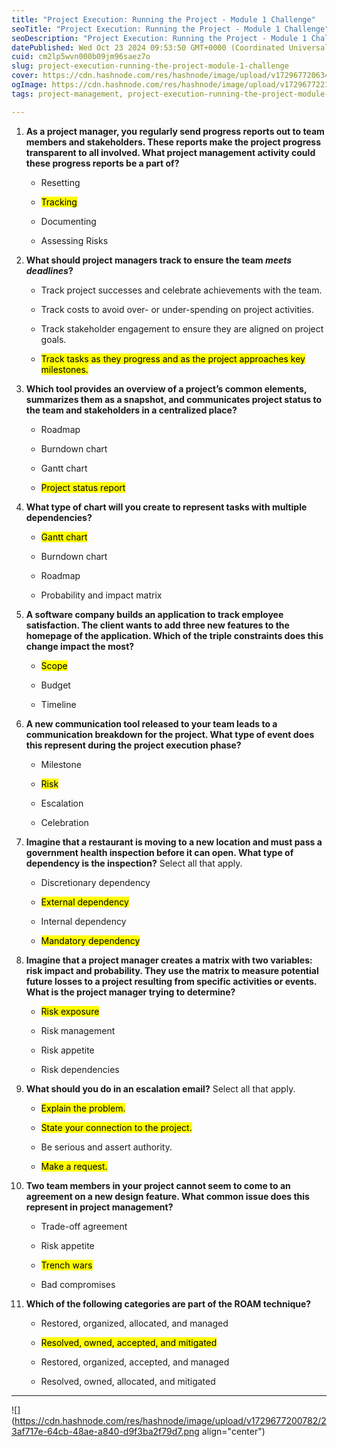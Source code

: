 ```yaml
---
title: "Project Execution: Running the Project - Module 1 Challenge"
seoTitle: "Project Execution: Running the Project - Module 1 Challenge"
seoDescription: "Project Execution: Running the Project - Module 1 Challenge"
datePublished: Wed Oct 23 2024 09:53:50 GMT+0000 (Coordinated Universal Time)
cuid: cm2lp5wvn000b09jm96saez7o
slug: project-execution-running-the-project-module-1-challenge
cover: https://cdn.hashnode.com/res/hashnode/image/upload/v1729677206343/b7b1163a-4dc7-4836-9b8d-23022bf1d071.png
ogImage: https://cdn.hashnode.com/res/hashnode/image/upload/v1729677221383/8d4bfd8d-0df1-4cb6-8416-cea9510a2c03.png
tags: project-management, project-execution-running-the-project-module-1-challenge

---
```


1. **As a project manager, you regularly send progress reports out to team members and stakeholders. These reports make the project progress transparent to all involved. What project management activity could these progress reports be a part of?**
    
    * Resetting
        
    * <mark>Tracking</mark>
        
    * Documenting
        
    * Assessing Risks
        
2. **What should project managers track to ensure the team *meets deadlines*?**
    
    * Track project successes and celebrate achievements with the team.
        
    * Track costs to avoid over- or under-spending on project activities.
        
    * Track stakeholder engagement to ensure they are aligned on project goals.
        
    * <mark>Track tasks as they progress and as the project approaches key milestones.</mark>
        
3. **Which tool provides an overview of a project’s common elements, summarizes them as a snapshot, and communicates project status to the team and stakeholders in a centralized place?**
    
    * Roadmap
        
    * Burndown chart
        
    * Gantt chart
        
    * <mark>Project status report</mark>
        
4. **What type of chart will you create to represent tasks with multiple dependencies?**
    
    * <mark>Gantt chart</mark>
        
    * Burndown chart
        
    * Roadmap
        
    * Probability and impact matrix
        
5. **A software company builds an application to track employee satisfaction. The client wants to add three new features to the homepage of the application. Which of the triple constraints does this change impact the most?**
    
    * <mark>Scope</mark>
        
    * Budget
        
    * Timeline
        
6. **A new communication tool released to your team leads to a communication breakdown for the project. What type of event does this represent during the project execution phase?**
    
    * Milestone
        
    * <mark>Risk</mark>
        
    * Escalation
        
    * Celebration
        
7. **Imagine that a restaurant is moving to a new location and must pass a government health inspection before it can open. What type of dependency is the inspection?** Select all that apply.
    
    * Discretionary dependency
        
    * <mark>External dependency</mark>
        
    * Internal dependency
        
    * <mark>Mandatory dependency</mark>
        
8. **Imagine that a project manager creates a matrix with two variables: risk impact and probability. They use the matrix to measure potential future losses to a project resulting from specific activities or events. What is the project manager trying to determine?**
    
    * <mark>Risk exposure</mark>
        
    * Risk management
        
    * Risk appetite
        
    * Risk dependencies
        
9. **What should you do in an escalation email?** Select all that apply.
    
    * <mark>Explain the problem.</mark>
        
    * <mark>State your connection to the project.</mark>
        
    * Be serious and assert authority.
        
    * <mark>Make a request.</mark>
        
10. **Two team members in your project cannot seem to come to an agreement on a new design feature. What common issue does this represent in project management?**
    
    * Trade-off agreement
        
    * Risk appetite
        
    * <mark>Trench wars</mark>
        
    * Bad compromises
        
11. **Which of the following categories are part of the ROAM technique?**
    
    * Restored, organized, allocated, and managed
        
    * <mark>Resolved, owned, accepted, and mitigated</mark>
        
    * Restored, organized, accepted, and managed
        
    * Resolved, owned, allocated, and mitigated
        

---

![](https://cdn.hashnode.com/res/hashnode/image/upload/v1729677200782/23af717e-64cb-48ae-a840-d9f3ba2f79d7.png align="center")